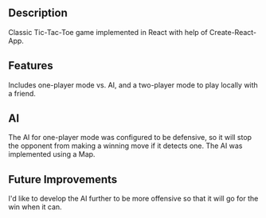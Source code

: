 ## Description

Classic Tic-Tac-Toe game implemented in React with help of Create-React-App.

## Features

Includes one-player mode vs. AI, and a two-player mode to play locally with a friend.

## AI

The AI for one-player mode was configured to be defensive, so it will stop the opponent from making a winning move if it detects one. The AI was implemented using a Map.


## Future Improvements
I'd like to develop the AI further to be more offensive so that it will go for the win when it can. 
